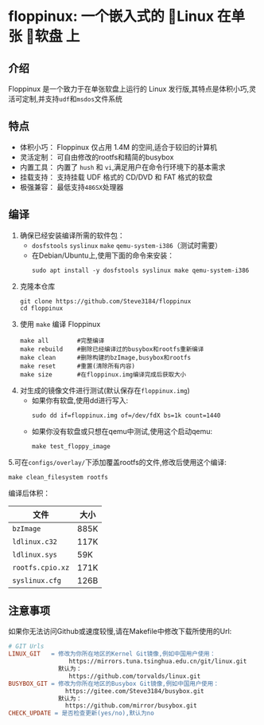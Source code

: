 # floppinux: 一个嵌入式的 🐧Linux 在单张 💾软盘 上

## 介绍

Floppinux 是一个致力于在单张软盘上运行的 Linux 发行版,其特点是体积小巧,灵活可定制,并支持`udf`和`msdos`文件系统

## 特点

- 体积小巧： Floppinux 仅占用 1.4M 的空间,适合于较旧的计算机
- 灵活定制： 可自由修改的rootfs和精简的busybox
- 内置工具： 内置了 `hush` 和 `vi`,满足用户在命令行环境下的基本需求
- 挂载支持： 支持挂载 UDF 格式的 CD/DVD 和 FAT 格式的软盘
- 极强兼容： 最低支持`486SX`处理器

## 编译

1. 确保已经安装编译所需的软件包：
   - `dosfstools` `syslinux` `make` `qemu-system-i386`（测试时需要）
   - 在Debian/Ubuntu上,使用下面的命令来安装：
      ```shell
      sudo apt install -y dosfstools syslinux make qemu-system-i386
      ```
2. 克隆本仓库
   ```shell
   git clone https://github.com/Steve3184/floppinux
   cd floppinux
   ```
3. 使用 `make` 编译 Floppinux
   ```shell
   make all        #完整编译
   make rebuild    #删除已经编译过的busybox和rootfs重新编译
   make clean      #删除构建的bzImage,busybox和rootfs
   make reset      #重置(清除所有内容)
   make size       #在floppinux.img编译完成后获取大小
   ```
4. 对生成的镜像文件进行测试(默认保存在`floppinux.img`)
   - 如果你有软盘,使用dd进行写入:
      ```shell
      sudo dd if=floppinux.img of=/dev/fdX bs=1k count=1440
      ```
   - 如果你没有软盘或只想在qemu中测试,使用这个启动qemu:
      ```shell
      make test_floppy_image
      ```
5.可在`configs/overlay/`下添加覆盖rootfs的文件,修改后使用这个编译:
   ```shell
   make clean_filesystem rootfs
   ```

编译后体积：

| 文件              | 大小    | 
|------------------|--------|
| `bzImage`        | 885K   |
| `ldlinux.c32`    | 117K   |
| `ldlinux.sys`    | 59K    |
| `rootfs.cpio.xz` | 171K   |
| `syslinux.cfg`   | 126B   |


## 注意事项
如果你无法访问Github或速度较慢,请在Makefile中修改下载所使用的Url:
```Makefile
# GIT Urls
LINUX_GIT   = 修改为你所在地区的Kernel Git镜像,例如中国用户使用：
                 https://mirrors.tuna.tsinghua.edu.cn/git/linux.git
              默认为：
                 https://github.com/torvalds/linux.git
BUSYBOX_GIT = 修改为你所在地区的Busybox Git镜像,例如中国用户使用：
                https://gitee.com/Steve3184/busybox.git
              默认为：
                https://github.com/mirror/busybox.git
CHECK_UPDATE = 是否检查更新(yes/no),默认为no
```
